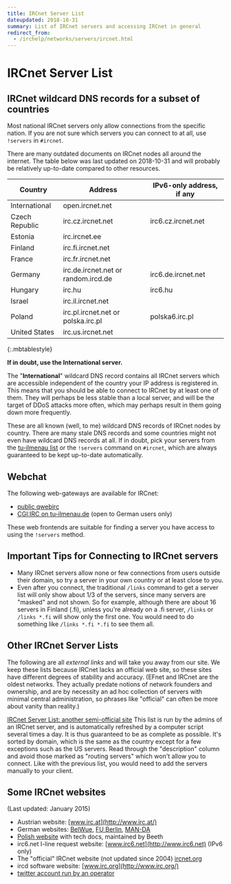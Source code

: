 ```yaml
---
title: IRCnet Server List
dateupdated: 2018-10-31
summary: List of IRCnet servers and accessing IRCnet in general
redirect_from:
  - /irchelp/networks/servers/ircnet.html
---
```


# IRCnet Server List

## IRCnet wildcard DNS records for a subset of countries

Most national IRCnet servers only allow connections from the specific nation.
If you are not sure which servers you can connect to at all, use `!servers` in
`#ircnet`.

There are many outdated documents on IRCnet nodes all around the internet. The
table below was last updated on 2018-10-31 and will probably be relatively
up-to-date compared to other resources.

| Country        | Address                             | IPv6-only address, if any |
| -------------  | -------                             | ------------------------- |
| International  | open.ircnet.net                     |                           |
| Czech Republic | irc.cz.ircnet.net                   | irc6.cz.ircnet.net        |
| Estonia        | irc.ircnet.ee                       |                           |
| Finland        | irc.fi.ircnet.net                   |                           |
| France         | irc.fr.ircnet.net                   |                           |
| Germany        | irc.de.ircnet.net or random.ircd.de | irc6.de.ircnet.net        |
| Hungary        | irc.hu                              | irc6.hu                   |
| Israel         | irc.il.ircnet.net                   |                           |
| Poland         | irc.pl.ircnet.net or polska.irc.pl  | polska6.irc.pl            |
| United States  | irc.us.ircnet.net                   |                           |
{:.mbtablestyle}

<b>If in doubt, use the International server.</b>

The "<b>International</b>" wildcard DNS record contains all IRCnet
servers which are accessible independent of the country your IP address is
registered in. This means that you should be able to connect to IRCnet by at
least one of them. They will perhaps be less stable than a local server, and
will be the target of DDoS attacks more often, which may perhaps result in them
going down more frequently.

These are all known (well, to me) wildcard DNS records of IRCnet nodes by
country. There are many stale DNS records and some countries might not even
have wildcard DNS records at all. If in doubt, pick your servers from the
[tu-ilmenau list](http://irc.tu-ilmenau.de/all_servers/) or the `!servers`
command on `#ircnet`, which are always guaranteed to be kept up-to-date
automatically.

## Webchat

The following web-gateways are available for IRCnet:

* [public qwebirc](http://webchat.ircnet.net)
* [CGI:IRC on tu-ilmenau.de](http://irc.tu-ilmenau.de/web-irc/) (open to German users only)

These web frontends are suitable for finding a server you have access to using the `!servers` method.

## Important Tips for Connecting to IRCnet servers

* Many IRCnet servers allow none or few connections from users outside their domain, so try a server in your own country or at least close to you.
* Even after you connect, the traditional `/links` command to get a server list will only show about 1/3 of the servers, since many servers are "masked" and not shown. So for example, although there are about 16 servers in Finland (.fi), unless you're already on a .fi server, `/links` or `/links *.fi` will show only the first one. You would need to do something like `/links *.fi *.fi` to see them all.

## Other IRCnet Server Lists

The following are all *external links* and will take you away from our site. We keep these lists because IRCnet lacks an official web site, so these sites have different degrees of stability and accuracy.
(EFnet and IRCnet are the oldest networks. They actually predate notions of network founders and ownership, and are by necessity an ad hoc collection of servers with minimal central administration, so phrases like "official" can often be more about vanity than reality.)

[IRCnet Server List: another semi-official site](http://irc.tu-ilmenau.de/all_servers/)
This list is run by the admins of an IRCnet server, and is automatically refreshed by a computer script several times a day. It is thus guaranteed to be as complete as possible. It's sorted by domain, which is the same as the country except for a few exceptions such as the US servers. Read through the "description" column and avoid those marked as "routing servers" which won't allow you to connect. Like with the previous list, you would need to add the servers manually to your client.

## Some IRCnet websites

(Last updated: January 2015)

* Austrian website: [www.irc.at](http://www.irc.at/)
* German websites: [BelWue](http://irc.belwue.de), [FU Berlin](http://irc.fu-berlin.de/), [MAN-DA](http://irc.man-da.de/)
* [Polish website](http://www.pl.ircnet.net/) with tech docs, maintained by Beeth
* irc6.net I-line request website: [www.irc6.net](http://www.irc6.net) (IPv6 only)
* The "official" IRCnet website (not updated since 2004) [ircnet.org](http://www.ircnet.org/)
* ircd software website: [www.irc.org](http://www.irc.org/)
* [twitter account run by an operator](https://twitter.com/irc_net)
